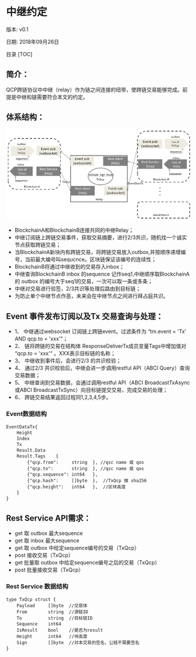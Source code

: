 # 中继约定

版本:
v0.1

日期:
2018年09月26日

目录
[TOC]

## 简介：

QCP跨链协议中中继（relay）作为链之间连接的纽带，使跨链交易能够完成。前提是中继和链需要符合本文的约定。

## 体系结构：

![framework](https://github.com/QOSGroup/static/blob/master/relay.png?raw=true)

- BlockchainA和BlockchainB连接共同的中继Relay；
- 中继订阅链上跨链交易事件，获取交易摘要，进行2/3共识，随机找一个诚实节点获取跨链交易；
- 当BlockchainA新块内有跨链交易，将跨链交易放入outbox,并按顺序递增编号，当前最大编号叫sequcnce。区块链保证该编号的连续性；
- BlockchainB将通过中继收到的交易存入inbox；
- 中继查询BlockchainB inbox 的sequence 记作seq1,中继顺序取BlockchainA 的 outbox 的编号大于seq1的交易，一次可以取一条或多条；
- 中继对交易进行验签，2/3共识等处理后路由到目标链；
- 为防止单个中继节点作恶，未来会在中继节点之间进行拜占庭共识。

## Event 事件发布订阅以及Tx 交易查询与处理：

- 1、	中继通过websocket 订阅链上跨链event。过滤条件为 “tm.event = 'Tx' AND qcp.to = 'xxx'”；
- 2、	链将跨链的交易在结构体 ResponseDeliverTx成员变量Tags中增加值对 “qcp.to = 'xxx'“ 。XXX表示目标链的名称；
- 3、	中继收到事件后，会进行2/3 的共识校验；
- 4、	通过2/3 共识校验后，中继会进一步调用restful API（ABCI Query）查询交易数据；
- 5、	中继查询到交易数据，会通过调用restful API（ABCI BroadcastTxAsync 或ABCI BroadcastTxSync）向目标链提交交易，完成交易的处理；
- 6、	跨链交易结果返回过程同1,2,3,4,5步。

### Event数据结构

```
EventDataTx{
    Height
    Index
    Tx
    Result.Data
    Result.Tags    {
        {"qcp.from":     string  }, //qsc name 或 qos
        {"qcp.to":       string  }, //qsc name 或 qos
        {"qcp.sequence": int64   },
        {"qcp.hash":     []byte  },  //TxQcp 做 sha256
        {"qcp.height":   int64   },  //区块高度
    }
}

```

## Rest Service API需求：

- get       取 outbox 最大sequence
- get       取 inbox 最大sequence
- get	    取 outbox 中给定sequence编号的交易（TxQcp）
- post	    接收交易（TxQcp）
- get	    批量取 outbox 中给定sequence编号之后的交易（TxQcp）
- post	    批量接收交易（TxQcp）

### Rest Service 数据结构

```
type TxQcp struct {
	Payload  	[]byte 	//交易体
	From     	string 	//源链ID
	To       	string 	//目标链ID
	Sequence 	int64
	IsResult 	bool   	//是否为result
	Height     	int64   //块高度  
	Sign     	[]byte 	//对本交易的签名，公链不需要签名     
}

```